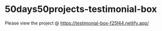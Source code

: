 # 50days50projects-testimonial-box

Please view the project @ https://testimonial-box-f25f44.netlify.app/